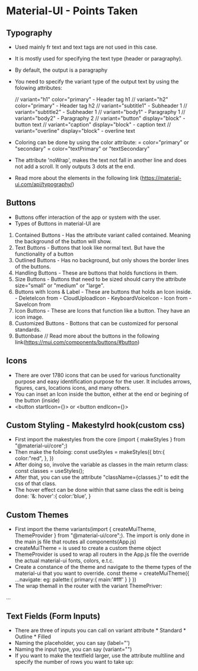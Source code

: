 # Material-UI - Points Taken
## Typography
- Used mainly fr text and text tags are not used in this case.
- It is mostly used for specifying the text type (header or paragraphy).
- By default, the output is a paragraphy
- You need to specify the variant type of the output text by using the folowing attributes:

    // variant="h1" color="primary"  - Header tag h1
    // variant="h2" color="primary"  - Header tag h2
    // variant="subtitle1" - Subheader 1
    // variant="subtitle2" - Subheader 1
    // variant="body1" - Paragraphy 1
    // variant="body2" - Paragraphy 2
    // variant="button" display="block"  - button text
    // variant="caption" display="block"  - caption text
    // variant="overline" display="block"  - overline text
- Coloring can be done by using the color attribute:
    = color="primary" or "secondary"
    = color="textPrimary" or "textSecondary"
- The attribute 'noWrap', makes the text not fall in another line and does not add
  a scroll. It only outputs 3 dots at the end.
- Read more about the elements in the following link (https://material-ui.com/api/typography/)

## Buttons
- Buttons offer interaction of the app or system with the user.
- Types of Buttons in material-UI are
1. Contained Buttons - Has the attribute variant called contained. Meaning the background of the button will show.
2. Text Buttons - Buttons that look like normal text. But have the functionality of a button
3. Outlined Buttons - Has no background, but only shows the border lines of the buttons.
4. Handling Buttons - These are buttons that holds functions in them.
5. Size Buttons - Buttons that need to be sized should carry the attribute size="small" or "medium" or "large".
6. Buttons with Icons & Label - These are buttons that holds an Icon inside.
        - DeleteIcon from
        - CloudUploadIcon
        - KeyboardVoiceIcon
        - Icon from
        - SaveIcon from
7. Icon Buttons - These are Icons that function like a button. They have an icon image.
8. Customized Buttons - Bottons that can be customized for personal standards.
9. Buttonbase
    // Read more about the buttons in the following link(https://mui.com/components/buttons/#button)

## Icons
- There are over 1780 icons that can be used for various functionality purpose and easy identification purpose for the user. It includes arrows, figures, cars, locations icons, and many others.
- You can inset an Icon inside the button, either at the end or begining of the button (inside)
- <button startIcon={<sendIcon />}> or <button endIcon={<sendIcon />}>

## Custom Styling - Makestylrd hook(custom css)
- First import the makestyles from the core (import { makeStyles } from "@material-ui/core";)
- Then make the folloing:
const useStyles = makeStyles({
    btn:{
        color:"red",
    },
})
- After doing so, involve the variable as classes in the main returm class:
const classes = useStyles();
- After that, you can use the attribute "className={classes.<name of class>}" to edit the css of that class.
- The hover effect can be done within that same class the edit is being done:
'&: hover':{
    color:'blue',
}
## Custom Themes
- First import the theme variants(import { createMuiTheme, ThemeProvider } from "@material-ui/core";). The import is only done in the main js file that routes all components(App.js)
- createMuiTheme =  is used to create a custom theme object
- ThemeProvider is used to wrap all routers in the App.js file the override the actual material-ui fonts, colors, e.t.c.
- Create a constance of the theme and navigate to the theme types of the material-ui that you want to override.
 const theme = createMuiTheme({
    ...navigate: eg:
    palette:{
        primary:{
            main:'#fff'
        }
    }
})
- The wrap themall in the router with the variant ThemePriver:
<ThemeProvider theme={theme}>
    <Router>...</Router>
<ThemeProvider>

## Text Fields (Form Inputs)
- There are three of inputs you can call on variant attribute
        * Standard
        * Outline
        * Filled
- Naming the placeholder, you can say (label="')
- Naming the input type, you can say (variant="")
- If you want to make the textfield larger, use the attribute multiline and specify the number of rows you want to take up:
<TextField multiline rows={2} />
